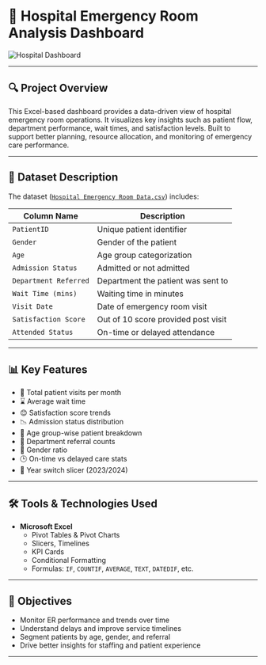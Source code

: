 # 🏥 Hospital Emergency Room Analysis Dashboard

![Hospital Dashboard](https://github.com/adityakumar-09/Emergency-Room-Analysis-Dashboard-Using-Excel/blob/main/Dashboard-Preview.png)


---

## 🔍 Project Overview

This Excel-based dashboard provides a data-driven view of hospital emergency room operations. It visualizes key insights such as patient flow, department performance, wait times, and satisfaction levels. Built to support better planning, resource allocation, and monitoring of emergency care performance.

---

## 🧾 Dataset Description

The dataset ([`Hospital Emergency Room Data.csv`](./Hospital%20Emergency%20Room%20Data.csv)) includes:

| Column Name            | Description                                  |
|------------------------|----------------------------------------------|
| `PatientID`            | Unique patient identifier                    |
| `Gender`               | Gender of the patient                        |
| `Age`                  | Age group categorization                     |
| `Admission Status`     | Admitted or not admitted                     |
| `Department Referred`  | Department the patient was sent to           |
| `Wait Time (mins)`     | Waiting time in minutes                      |
| `Visit Date`           | Date of emergency room visit                 |
| `Satisfaction Score`   | Out of 10 score provided post visit          |
| `Attended Status`      | On-time or delayed attendance                |

---

## 📊 Key Features

- 👥 Total patient visits per month  
- ⌛ Average wait time  
- 😊 Satisfaction score trends  
- 📉 Admission status distribution  
- 📌 Age group-wise patient breakdown  
- 🧭 Department referral counts  
- 🧍 Gender ratio  
- 🕒 On-time vs delayed care stats  
- 📅 Year switch slicer (2023/2024)

---

## 🛠️ Tools & Technologies Used

- **Microsoft Excel**
  - Pivot Tables & Pivot Charts  
  - Slicers, Timelines  
  - KPI Cards  
  - Conditional Formatting  
  - Formulas: `IF`, `COUNTIF`, `AVERAGE`, `TEXT`, `DATEDIF`, etc.

---

## 🎯 Objectives

- Monitor ER performance and trends over time  
- Understand delays and improve service timelines  
- Segment patients by age, gender, and referral  
- Drive better insights for staffing and patient experience

---

